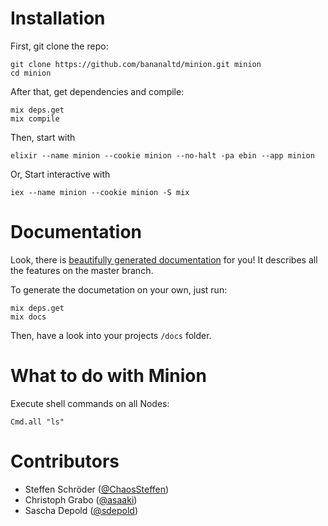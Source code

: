 # Installation

First, git clone the repo:
```
git clone https://github.com/bananaltd/minion.git minion
cd minion
```

After that, get dependencies and compile:
```
mix deps.get
mix compile
```

Then, start with
```
elixir --name minion --cookie minion --no-halt -pa ebin --app minion
```

Or, Start interactive with
```
iex --name minion --cookie minion -S mix
```

# Documentation

Look, there is [beautifully generated documentation](http://bananaltd.github.io/minion/docs/) for you! It describes all the features on the master branch.

To generate the documetation on your own, just run:
```
mix deps.get
mix docs
```

Then, have a look into your projects `/docs` folder.

# What to do with Minion

Execute shell commands on all Nodes:
```
Cmd.all "ls"
```

# Contributors

* Steffen Schröder ([@ChaosSteffen](https://github.com/ChaosSteffen))
* Christoph Grabo ([@asaaki](https://github.com/asaaki))
* Sascha Depold ([@sdepold](https://github.com/sdepold))
